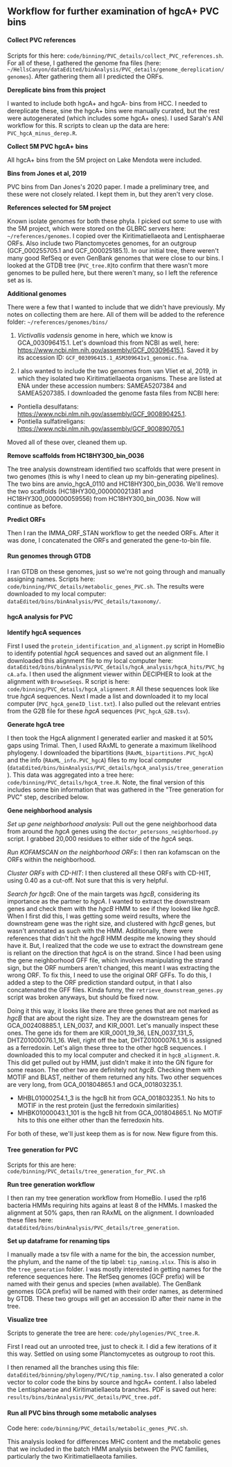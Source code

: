 ## Workflow for further examination of hgcA+ PVC bins


#### Collect PVC references

Scripts for this here: `code/binning/PVC_details/collect_PVC_references.sh`.
For all of these, I gathered the genome fna files (here: `~/HellsCanyon/dataEdited/binAnalysis/PVC_details/genome_dereplication/genomes`).
After gathering them all I predicted the ORFs.

**Dereplicate bins from this project**

I wanted to include both hgcA+ and hgcA- bins from HCC.
I needed to dereplicate these, sine the hgcA+ bins were manually curated, but the rest were autogenerated (which includes some hgcA+ ones).
I used Sarah's ANI workflow for this.
R scripts to clean up the data are here: `PVC_hgcA_minus_derep.R`.


**Collect 5M PVC hgcA+ bins**

All hgcA+ bins from the 5M project on Lake Mendota were included.

**Bins from Jones et al, 2019**

PVC bins from Dan Jones's 2020 paper.
I made a preliminary tree, and these were not closely related.
I kept them in, but they aren't very close.

**References selected for 5M project**

Known isolate genomes for both these phyla.
I picked out some to use with the 5M project, which were stored on the GLBRC servers here: `~/references/genomes`.
I copied over the Kiritimatiellaeota and Lentisphaerae ORFs.
Also include two Planctomycetes genomes, for an outgroup (GCF_000255705.1 and GCF_000025185.1).
In our initial tree, there weren't many good RefSeq or even GenBank genomes that were close to our bins.
I looked at the GTDB tree (`PVC_tree.R`)to confirm that there wasn't more genomes to be pulled here, but there weren't many, so I left the reference set as is.

**Additional genomes**

There were a few that I wanted to include that we didn't have previously.
My notes on collecting them are here.
All of them will be added to the reference folder: `~/references/genomes/bins/`

1. *Victivallis vadensis* genome in here, which we know is GCA_003096415.1. Let's download this from NCBI as well, here: https://www.ncbi.nlm.nih.gov/assembly/GCF_003096415.1. Saved it by its accession ID: `GCF_003096415.1_ASM309641v1_genomic.fna`.

2. I also wanted to include the two genomes from van Vliet et al, 2019, in which they isolated two Kiritimatiellaeota organisms. These are listed at ENA under these accession numbers: SAMEA5207384 and SAMEA5207385. I downloaded the genome fasta files from NCBI here:
  - Pontiella desulfatans: https://www.ncbi.nlm.nih.gov/assembly/GCF_900890425.1.
  - Pontiella sulfatireligans: https://www.ncbi.nlm.nih.gov/assembly/GCF_900890705.1

Moved all of these over, cleaned them up.


**Remove scaffolds from HC18HY300_bin_0036**

The tree analysis downstream identified two scaffolds that were present in two genomes (this is why I need to clean up my bin-generating pipelines).
The two bins are anvio_hgcA_0110 and HC18HY300_bin_0036.
We'll remove the two scaffolds (HC18HY300_000000021381 and HC18HY300_000000059556) from HC18HY300_bin_0036.
Now will continue as before.


**Predict ORFs**

Then I ran the IMMA_ORF_STAN workflow to get the needed ORFs.
After it was done, I concatenated the ORFs and generated the gene-to-bin file.



#### Run genomes through GTDB

I ran GTDB on these genomes, just so we're not going through and manually assigning names.
Scripts here: `code/binning/PVC_details/metabolic_genes_PVC.sh`.
The results were downloaded to my local computer: `dataEdited/bins/binAnalysis/PVC_details/taxonomy/`.


#### hgcA analysis for PVC

**Identify hgcA sequences**

First I used the `protein_identification_and_alignment.py` script in HomeBio to identify potential *hgcA* sequences and saved out an alignment file.
I downloaded this alignment file to my local computer here: `dataEdited/bins/binAnalysis/PVC_details/hgcA_analysis/hgcA_hits/PVC_hgcA.afa`.
I then used the alignment viewer within DECIPHER to look at the alignment with `BrowseSeqs`.
R script is here: `code/binning/PVC_details/hgcA_alignment.R`
All these sequences look like true *hgcA* sequences.
Next I made a list and downloaded it to my local computer (`PVC_hgcA_geneID_list.txt`).
I also pulled out the relevant entries from the G2B file for these *hgcA* sequences (`PVC_hgcA_G2B.tsv`).


**Generate hgcA tree**

I then took the HgcA alignment I generated earlier and masked it at 50% gaps using Trimal.
Then, I used RAxML to generate a maximum likelihood phylogeny.
I downloaded the bipartitions (`RAxML_bipartitions.PVC_hgcA`) and the info (`RAxML_info.PVC_hgcA`) files to my local computer (`dataEdited/bins/binAnalysis/PVC_details/hgcA_analysis/tree_generation`).
This data was aggregated into a tree here: `code/binning/PVC_details/hgcA_tree.R`.
Note, the final version of this includes some bin information that was gathered in the "Tree generation for PVC" step, described below.


**Gene neighborhood analysis**

*Set up gene neighborhood analysis*:
Pull out the gene neighborhood data from around the *hgcA* genes using the `doctor_petersons_neighborhood.py` script.
I grabbed 20,000 residues to either side of the *hgcA* seqs.

*Run KOFAMSCAN on the neighborhood ORFs*:
I then ran kofamscan on the ORFs within the neighborhood.

*Cluster ORFs with CD-HIT*:
I then clustered all these ORFs with CD-HIT, using 0.40 as a cut-off.
Not sure that this is very helpful.

*Search for hgcB*:
One of the main targets was *hgcB*, considering its importance as the partner to *hgcA*.
I wanted to extract the downstream genes and check them with the *hgcB* HMM to see if they looked like *hgcB*.
When I first did this, I was getting some weird results, where the downstream gene was the right size, and clustered with *hgcB* genes, but wasn't annotated as such with the HMM.
Additionally, there were references that didn't hit the *hgcB* HMM despite me knowing they should have it.
But, I realized that the code we use to extract the downstream gene is reliant on the direction that *hgcA* is on the strand.
Since I had been using the gene neighborhood GFF file, which involves manipulating the strand sign, but the ORF numbers aren't changed, this meant I was extracting the wrong ORF.
To fix this, I need to use the original ORF GFFs.
To do this, I added a step to the ORF prediction standard output, in that I also concatenated the GFF files.
Kinda funny, the `retrieve_downstream_genes.py` script was broken anyways, but should be fixed now.

Doing it this way, it looks like there are three genes that are not marked as *hgcB* that are about the right size.
They are the downstream genes for GCA_002408885.1, LEN_0037, and KIR_0001.
Let's manually inspect these ones.
The gene ids for them are KIR_0001_19_36, LEN_0037_131_5, DHTZ01000076.1_16.
Well, right off the bat, DHTZ01000076.1_16 is assigned as a ferredoxin.
Let's align these three to the other hgcB sequences.
I downloaded this to my local computer and checked it in `hgcB_alignment.R`.
This did get pulled out by HMM, just didn't make it into the GN figure for some reason.
The other two are definitely not *hgcB*.
Checking them with MOTIF and BLAST, neither of them returned any hits.
Two other sequences are very long, from GCA_001804865.1 and GCA_001803235.1.
- MHBL01000254.1_3 is the hgcB hit from GCA_001803235.1. No hits to MOTIF in the rest protein (just the ferredoxin similarities)
- MHBK01000043.1_101 is the hgcB hit from GCA_001804865.1. No MOTIF hits to this one either other than the ferredoxin hits.

For both of these, we'll just keep them as is for now.
New figure from this.


#### Tree generation for PVC

Scripts for this are here: `code/binning/PVC_details/tree_generation_for_PVC.sh`


**Run tree generation workflow**

I then ran my tree generation workflow from HomeBio.
I used the rp16 bacteria HMMs requiring hits agains at least 8 of the HMMs.
I masked the alignment at 50% gaps, then ran RAxML on the alignment.
I downloaded these files here: `dataEdited/bins/binAnalysis/PVC_details/tree_generation`.


**Set up dataframe for renaming tips**

I manually made a tsv file with a name for the bin, the accession number, the phylum, and the name of the tip label: `tip_naming.xlsx`.
This is also in the `tree_generation` folder.
I was mostly interested in getting names for the reference sequences here.
The RefSeq genomes (GCF prefix) will be named with their genus and species (when available).
The GenBank genomes (GCA prefix) will be named with their order names, as determined by GTDB.
These two groups will get an accession ID after their name in the tree.

**Visualize tree**

Scripts to generate the tree are here: `code/phylogenies/PVC_tree.R`.

First I read out an unrooted tree, just to check it.
I did a few iterations of it this way.
Settled on using some Planctomycetes as outgroup to root this.

I then renamed all the branches using this file: `dataEdited/binning/phylogeny/PVC/tip_naming.tsv`.
I also generated a color vector to color code the bins by source and hgcA+ content.
I also labeled the Lentisphaerae and Kiritimatiellaeota branches.
PDF is saved out here: `results/bins/binAnalysis/PVC_details/PVC_tree.pdf`.


#### Run all PVC bins through some metabolic analyses

Code here: `code/binning/PVC_details/metabolic_genes_PVC.sh`.

This analysis looked for differences MHC content and the metabolic genes that we included in the batch HMM analysis between the PVC families, particularly the two Kiritimatiellaeota families.

